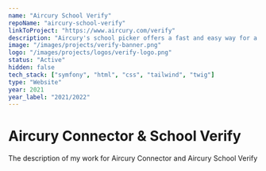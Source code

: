 ```yaml
---
name: "Aircury School Verify"
repoName: "aircury-school-verify"
linkToProject: "https://www.aircury.com/verify"
description: "Aircury's school picker offers a fast and easy way for a user to select any English or Welsh school so that you can embed those details accurately in your product's database."
image: "/images/projects/verify-banner.png"
logo: "/images/projects/logos/verify-logo.png"
status: "Active"
hidden: false
tech_stack: ["symfony", "html", "css", "tailwind", "twig"]
type: "Website"
year: 2021
year_label: "2021/2022"
---
```


# Aircury Connector & School Verify

The description of my work for Aircury Connector and Aircury School Verify
